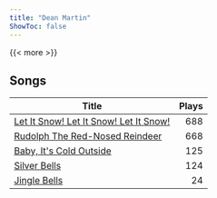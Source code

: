 ```yaml
---
title: "Dean Martin"
ShowToc: false
---
```


{{< more >}}

## Songs
Title | Plays 
----- | -----: 
[Let It Snow! Let It Snow! Let It Snow!](/songs/let-it-snow-let-it-snow-let-it-snow) | 688
[Rudolph The Red-Nosed Reindeer](/songs/rudolph-the-red-nosed-reindeer) | 668
[Baby, It's Cold Outside](/songs/baby-its-cold-outside) | 125
[Silver Bells](/songs/silver-bells) | 124
[Jingle Bells](/songs/jingle-bells) | 24

